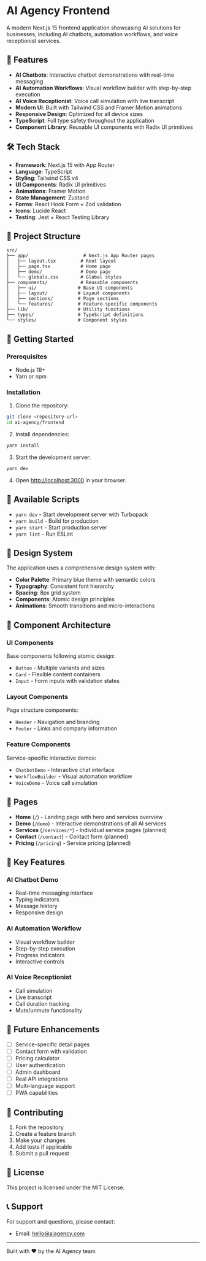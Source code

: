 # AI Agency Frontend

A modern Next.js 15 frontend application showcasing AI solutions for businesses, including AI chatbots, automation workflows, and voice receptionist services.

## 🚀 Features

- **AI Chatbots**: Interactive chatbot demonstrations with real-time messaging
- **AI Automation Workflows**: Visual workflow builder with step-by-step execution
- **AI Voice Receptionist**: Voice call simulation with live transcript
- **Modern UI**: Built with Tailwind CSS and Framer Motion animations
- **Responsive Design**: Optimized for all device sizes
- **TypeScript**: Full type safety throughout the application
- **Component Library**: Reusable UI components with Radix UI primitives

## 🛠️ Tech Stack

- **Framework**: Next.js 15 with App Router
- **Language**: TypeScript
- **Styling**: Tailwind CSS v4
- **UI Components**: Radix UI primitives
- **Animations**: Framer Motion
- **State Management**: Zustand
- **Forms**: React Hook Form + Zod validation
- **Icons**: Lucide React
- **Testing**: Jest + React Testing Library

## 📁 Project Structure

```
src/
├── app/                    # Next.js App Router pages
│   ├── layout.tsx         # Root layout
│   ├── page.tsx           # Home page
│   ├── demo/              # Demo page
│   └── globals.css        # Global styles
├── components/            # Reusable components
│   ├── ui/               # Base UI components
│   ├── layout/           # Layout components
│   ├── sections/         # Page sections
│   └── features/         # Feature-specific components
├── lib/                  # Utility functions
├── types/                # TypeScript definitions
└── styles/               # Component styles
```

## 🚀 Getting Started

### Prerequisites

- Node.js 18+
- Yarn or npm

### Installation

1. Clone the repository:

```bash
git clone <repository-url>
cd ai-agency/frontend
```

2. Install dependencies:

```bash
yarn install
```

3. Start the development server:

```bash
yarn dev
```

4. Open [http://localhost:3000](http://localhost:3000) in your browser.

## 📖 Available Scripts

- `yarn dev` - Start development server with Turbopack
- `yarn build` - Build for production
- `yarn start` - Start production server
- `yarn lint` - Run ESLint

## 🎨 Design System

The application uses a comprehensive design system with:

- **Color Palette**: Primary blue theme with semantic colors
- **Typography**: Consistent font hierarchy
- **Spacing**: 8px grid system
- **Components**: Atomic design principles
- **Animations**: Smooth transitions and micro-interactions

## 🔧 Component Architecture

### UI Components

Base components following atomic design:

- `Button` - Multiple variants and sizes
- `Card` - Flexible content containers
- `Input` - Form inputs with validation states

### Layout Components

Page structure components:

- `Header` - Navigation and branding
- `Footer` - Links and company information

### Feature Components

Service-specific interactive demos:

- `ChatbotDemo` - Interactive chat interface
- `WorkflowBuilder` - Visual automation workflow
- `VoiceDemo` - Voice call simulation

## 📱 Pages

- **Home** (`/`) - Landing page with hero and services overview
- **Demo** (`/demo`) - Interactive demonstrations of all AI services
- **Services** (`/services/*`) - Individual service pages (planned)
- **Contact** (`/contact`) - Contact form (planned)
- **Pricing** (`/pricing`) - Service pricing (planned)

## 🎯 Key Features

### AI Chatbot Demo

- Real-time messaging interface
- Typing indicators
- Message history
- Responsive design

### AI Automation Workflow

- Visual workflow builder
- Step-by-step execution
- Progress indicators
- Interactive controls

### AI Voice Receptionist

- Call simulation
- Live transcript
- Call duration tracking
- Mute/unmute functionality

## 🔮 Future Enhancements

- [ ] Service-specific detail pages
- [ ] Contact form with validation
- [ ] Pricing calculator
- [ ] User authentication
- [ ] Admin dashboard
- [ ] Real API integrations
- [ ] Multi-language support
- [ ] PWA capabilities

## 🤝 Contributing

1. Fork the repository
2. Create a feature branch
3. Make your changes
4. Add tests if applicable
5. Submit a pull request

## 📄 License

This project is licensed under the MIT License.

## 📞 Support

For support and questions, please contact:

- Email: hello@aiagency.com

---

Built with ❤️ by the AI Agency team
